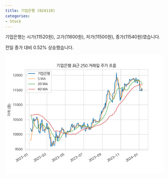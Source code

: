 ```yaml
---
title: 기업은행 (024110)
categories:
- Stock
---
```


기업은행는 시가(11520원), 고가(11600원), 저가(11500원), 종가(11540원)였습니다.

전일 종가 대비 0.52% 상승했습니다.

<!-- more -->

![024110](/assets/images/stock/024110.png)